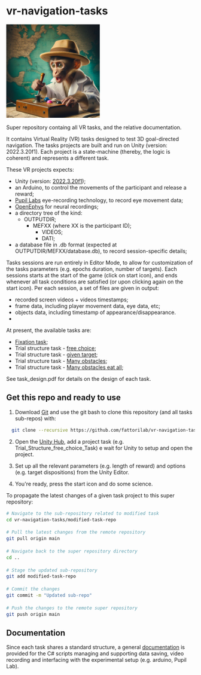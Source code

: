 # vr-navigation-tasks

[<img src="Docs/img/monkey_researcher_little.jpg" width="250"/>](little_mef)

Super repository containg all VR tasks, and the relative documentation.

It contains Virtual Reality (VR) tasks designed to test 3D goal-directed navigation. The tasks projects are built and run on Unity (version: 2022.3.20f1).
Each project is a state-machine (thereby, the logic is coherent) and represents a different task.

These VR projects expects:
- Unity (version: [2022.3.20f1](https://unity.com/releases/editor/whats-new/2022.3.20));
- an Arduino, to control the movements of the participant and release a reward;
- [Pupil Labs](https://docs.pupil-labs.com/) eye-recording technology, to record eye movement data;
- [OpenEphys](https://open-ephys.org/gui) for neural recordings;
- a directory tree of the kind: 
    - OUTPUTDIR;
        - MEFXX (where XX is the participant ID);
          - VIDEOS;
          - DATI;
- a database file in .db format (expected at OUTPUTDIR/MEFXX/database.db), to record session-specific details;

Tasks sessions are run entirely in Editor Mode, to allow for customization of the tasks parameters (e.g. epochs duration, number of targets). 
Each sessions starts at the start of the game (click on start icon), and ends whenever all task conditions are satisfied (or upon clicking again on the start icon).
Per each session, a set of files are given in output:
- recorded screen videos + videos timestamps;
- frame data, including player movement data, eye data, etc;
- objects data, including timestamp of appearance/disappearance.
- 
At present, the available tasks are:

- [Fixation task](https://github.com/fattorilab/Fixation_3D_Task);
- Trial structure task - [free choice](https://github.com/fattorilab/Trial_Structure_free_choice_Task);
- Trial structure task - [given target](https://github.com/fattorilab/Trial_Structure_given_target_Task);
- Trial structure task - [Many obstacles](https://github.com/fattorilab/Trial_Structure_many_obstacles_Task);
- Trial structure task - [Many obstacles eat all](https://github.com/fattorilab/Trial_Structure_many_obstacles_eatAll_Task);

See task_design.pdf for details on the design of each task.

## Get this repo and ready to use

1. Download [Git](https://git-scm.com/downloads) and use the git bash to clone this repository (and all tasks sub-repos) with:

```bash
  git clone --recursive https://github.com/fattorilab/vr-navigation-tasks.git
```

2. Open the [Unity Hub](https://unity.com/download), add a project task (e.g. Trial_Structure_free_choice_Task) e wait for Unity to setup and open the project.

3. Set up all the relevant parameters (e.g. length of reward) and options (e.g. target dispositions) from the Unity Editor.

4. You're ready, press the start icon and do some science.


To propagate the latest changes of a given task project to this super repository:

```bash
# Navigate to the sub-repository related to modified task
cd vr-navigation-tasks/modified-task-repo

# Pull the latest changes from the remote repository
git pull origin main

# Navigate back to the super repository directory
cd ..

# Stage the updated sub-repository
git add modified-task-repo

# Commit the changes
git commit -m "Updated sub-repo"

# Push the changes to the remote super repository
git push origin main

```

## Documentation

Since each task shares a standard structure, a general [documentation](https://linktodocumentation) is provided for the C# scripts managing and supporting data saving, video recording and interfacing with the experimental setup (e.g. arduino, Pupil Lab).

